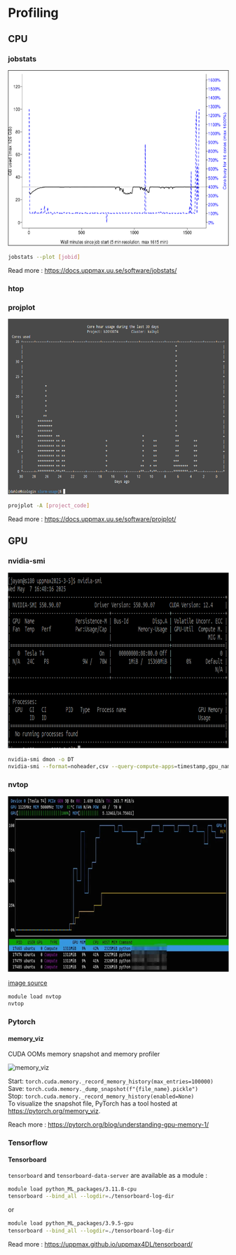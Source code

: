# Profiling

## CPU

### jobstats

<img src="../img/jobstats.png" height="400" alt="Server room">

```bash
jobstats --plot [jobid]
```
Read more : https://docs.uppmax.uu.se/software/jobstats/

### htop
### projplot

<img src="../img/projplot.png" height="400" alt="projplot">

```bash
projplot -A [project_code]
```
Read more : https://docs.uppmax.uu.se/software/projplot/

## GPU

### nvidia-smi

<img src="../img/nvidia-smi.png" height="400" alt="nvidia-smi">

```bash
nvidia-smi dmon -o DT
nvidia-smi --format=noheader,csv --query-compute-apps=timestamp,gpu_name,pid,name,used_memory --loop=1 -f sample_run.log
```

### nvtop

<img src="../img/nvtop.png" height="400" alt="nvtop">

[image source](https://tilburgsciencehub.com/topics/automation/replicability/cloud-computing/monitor-memory-vm/)

```bash
module load nvtop
nvtop
```

### Pytorch
#### memory_viz

CUDA OOMs memory snapshot and memory profiler  

<img src="../img/pytorch_memory_viz.png" height="400" alt="memory_viz">

Start: `torch.cuda.memory._record_memory_history(max_entries=100000)`  
Save: `torch.cuda.memory._dump_snapshot(f"{file_name}.pickle")`  
Stop: `torch.cuda.memory._record_memory_history(enabled=None)`  
To visualize the snapshot file, PyTorch has a tool hosted at https://pytorch.org/memory_viz. 

Reach more : https://pytorch.org/blog/understanding-gpu-memory-1/


### Tensorflow
#### Tensorboard
`tensorboard` and `tensorboard-data-server` are available as a module :
```bash
module load python_ML_packages/3.11.8-cpu
tensorboard --bind_all --logdir=./tensorboard-log-dir
```
or 
```bash
module load python_ML_packages/3.9.5-gpu
tensorboard --bind_all --logdir=./tensorboard-log-dir
```

Read more : https://uppmax.github.io/uppmax4DL/tensorboard/



